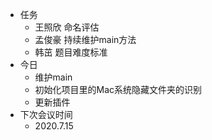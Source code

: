 * 任务
  * 王照欣 命名评估
  * 孟俊豪 持续维护main方法
  * 韩茁 题目难度标准
* 今日
  * 维护main
  * 初始化项目里的Mac系统隐藏文件夹的识别
  * 更新插件
* 下次会议时间
  * 2020.7.15